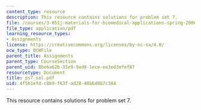 ```yaml
---
content_type: resource
description: This resource contains solutions for problem set 7.
file: /courses/3-051j-materials-for-biomedical-applications-spring-2006/4f5b1efdc8b9f63fad2848b6d8b7c384_ps7_sol.pdf
file_type: application/pdf
learning_resource_types:
- Assignments
license: https://creativecommons.org/licenses/by-nc-sa/4.0/
ocw_type: OCWFile
parent_title: Assignments
parent_type: CourseSection
parent_uid: 8be6a62b-35e9-9ad0-1ece-ee3ed3efef87
resourcetype: Document
title: ps7_sol.pdf
uid: 4f5b1efd-c8b9-f63f-ad28-48b6d8b7c384
---
```

This resource contains solutions for problem set 7.
